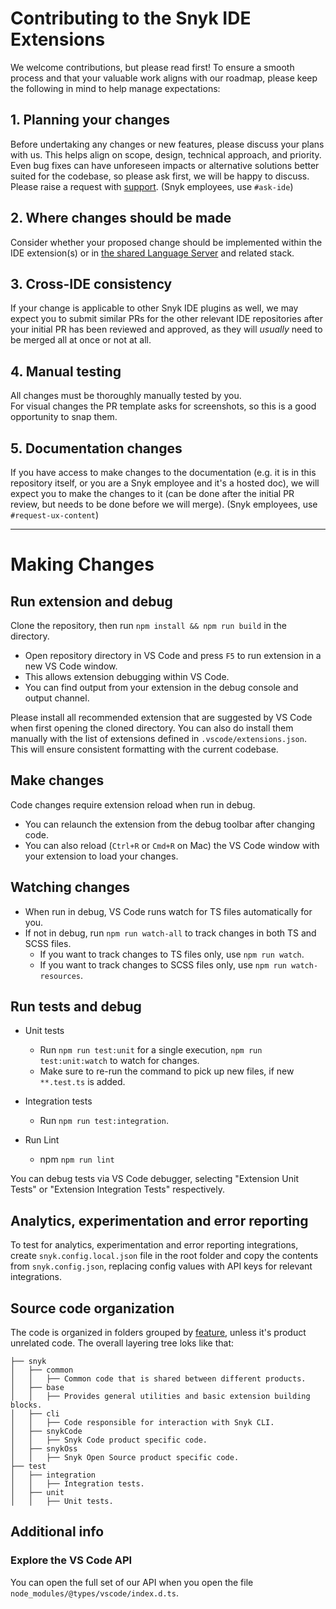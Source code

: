 # Contributing to the Snyk IDE Extensions

We welcome contributions, but please read first! To ensure a smooth process and that your valuable work aligns with our roadmap, please keep the following in mind to help manage expectations:

## 1. Planning your changes

Before undertaking any changes or new features, please discuss your plans with us. This helps align on scope, design, technical approach, and priority.  
Even bug fixes can have unforeseen impacts or alternative solutions better suited for the codebase, so please ask first, we will be happy to discuss.  
Please raise a request with [support](https://support.snyk.io). (Snyk employees, use `#ask-ide`)

## 2. Where changes should be made

Consider whether your proposed change should be implemented within the IDE extension(s) or in [the shared Language Server](https://github.com/snyk/snyk-ls) and related stack.

## 3. Cross-IDE consistency

If your change is applicable to other Snyk IDE plugins as well, we may expect you to submit similar PRs for the other relevant IDE repositories after your initial PR has been reviewed and approved, as they will _usually_ need to be merged all at once or not at all.

## 4. Manual testing

All changes must be thoroughly manually tested by you.  
For visual changes the PR template asks for screenshots, so this is a good opportunity to snap them.

## 5. Documentation changes

If you have access to make changes to the documentation (e.g. it is in this repository itself, or you are a Snyk employee and it's a hosted doc), we will expect you to make the changes to it (can be done after the initial PR review, but needs to be done before we will merge). (Snyk employees, use `#request-ux-content`)

---

# Making Changes

## Run extension and debug

Clone the repository, then run `npm install && npm run build` in the directory.

- Open repository directory in VS Code and press `F5` to run extension in a new VS Code window.
- This allows extension debugging within VS Code.
- You can find output from your extension in the debug console and output channel.

Please install all recommended extension that are suggested by VS Code when first opening the cloned directory. You can also do install them manually with the list of extensions defined in `.vscode/extensions.json`. This will ensure consistent formatting with the current codebase.

## Make changes

Code changes require extension reload when run in debug.

- You can relaunch the extension from the debug toolbar after changing code.
- You can also reload (`Ctrl+R` or `Cmd+R` on Mac) the VS Code window with your extension to load your changes.

## Watching changes

- When run in debug, VS Code runs watch for TS files automatically for you.
- If not in debug, run `npm run watch-all` to track changes in both TS and SCSS files.
  - If you want to track changes to TS files only, use `npm run watch`.
  - If you want to track changes to SCSS files only, use `npm run watch-resources`.

## Run tests and debug

- Unit tests
  - Run `npm run test:unit` for a single execution, `npm run test:unit:watch` to watch for changes.
  - Make sure to re-run the command to pick up new files, if new `**.test.ts` is added.

- Integration tests
  - Run `npm run test:integration`.

- Run Lint
  - npm `npm run lint`

You can debug tests via VS Code debugger, selecting "Extension Unit Tests" or "Extension Integration Tests" respectively.

## Analytics, experimentation and error reporting

To test for analytics, experimentation and error reporting integrations, create `snyk.config.local.json` file in the root folder and copy the contents from `snyk.config.json`, replacing config values with API keys for relevant integrations.

## Source code organization

The code is organized in folders grouped by [feature](https://phauer.com/2020/package-by-feature/), unless it's product unrelated code. The overall layering tree loks like that:

```
├── snyk
│   ├── common
│   │   ├── Common code that is shared between different products.
│   ├── base
│   │   ├── Provides general utilities and basic extension building blocks.
│   ├── cli
│   │   ├── Code responsible for interaction with Snyk CLI.
│   ├── snykCode
│   │   ├── Snyk Code product specific code.
│   ├── snykOss
│   │   ├── Snyk Open Source product specific code.
├── test
│   ├── integration
│   │   ├── Integration tests.
│   ├── unit
│   │   ├── Unit tests.
```

## Additional info

### Explore the VS Code API

You can open the full set of our API when you open the file `node_modules/@types/vscode/index.d.ts`.

